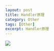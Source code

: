 ```yaml
---
layout: post
title: Handler原理
category: Other
tags: [Other]
excerpt: Handler原理
---
```


![](http://www.nangongyibin.com/assets/images/handler1.png)
